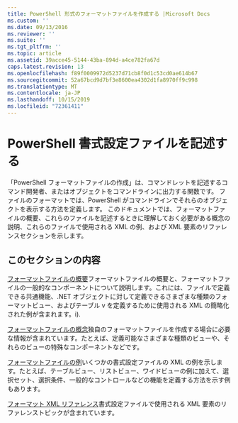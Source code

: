 ```yaml
---
title: PowerShell 形式のフォーマットファイルを作成する |Microsoft Docs
ms.custom: ''
ms.date: 09/13/2016
ms.reviewer: ''
ms.suite: ''
ms.tgt_pltfrm: ''
ms.topic: article
ms.assetid: 39acce45-5144-43ba-894d-a4ce782fa67d
caps.latest.revision: 13
ms.openlocfilehash: f89f0009972d5237d71cb8f0d1c53cd0ae614b67
ms.sourcegitcommit: 52a67bcd9d7bf3e8600ea4302d1fa8970ff9c998
ms.translationtype: MT
ms.contentlocale: ja-JP
ms.lasthandoff: 10/15/2019
ms.locfileid: "72361411"
---
```

# <a name="writing-a-powershell-formatting-file"></a>PowerShell 書式設定ファイルを記述する

「PowerShell フォーマットファイルの作成」は、コマンドレットを記述するコマンド開発者、またはオブジェクトをコマンドラインに出力する関数です。 ファイルのフォーマットでは、PowerShell がコマンドラインでそれらのオブジェクトを表示する方法を定義します。 このドキュメントでは、フォーマットファイルの概要、これらのファイルを記述するときに理解しておく必要がある概念の説明、これらのファイルで使用される XML の例、および XML 要素のリファレンスセクションを示します。

## <a name="in-this-section"></a>このセクションの内容

[フォーマットファイルの概要](./formatting-file-overview.md)フォーマットファイルの概要と、フォーマットファイルの一般的なコンポーネントについて説明します。これには、ファイルで定義できる共通機能、.NET オブジェクトに対して定義できるさまざまな種類のフォーマットビュー、およびテーブル v を定義するために使用される XML の簡略化された例が含まれます。i).

[フォーマットファイルの概念](./formatting-file-concepts.md)独自のフォーマットファイルを作成する場合に必要な情報が含まれています。たとえば、定義可能なさまざまな種類のビューや、それらのビューの特殊なコンポーネントなどです。

[フォーマットファイルの例](./examples-of-formatting-files.md)いくつかの書式設定ファイルの XML の例を示します。たとえば、テーブルビュー、リストビュー、ワイドビューの例に加えて、選択セット、選択条件、一般的なコントロールなどの機能を定義する方法を示す例もあります。

[フォーマット XML リファレンス](./format-schema-xml-reference.md)書式設定ファイルで使用される XML 要素のリファレンストピックが含まれています。
